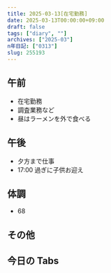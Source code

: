 ```yaml
---
title: 2025-03-13[在宅勤務]
date: 2025-03-13T00:00:00+09:00
draft: false
tags: ["diary", ""]
archives: ["2025-03"]
n年日記: ["0313"]
slug: 255193
---
```


## 午前

- 在宅勤務
- 調査業務など
- 昼はラーメンを外で食べる

## 午後

- 夕方まで仕事
- 17:00 過ぎに子供お迎え

## 体調

- 68

## その他

## 今日の Tabs
